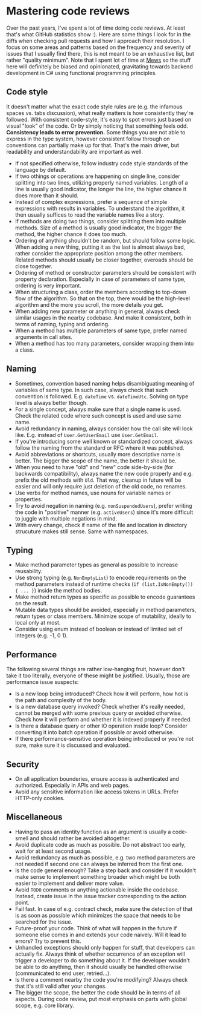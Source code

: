 # Mastering code reviews

Over the past years, I've spent a lot of time doing code reviews. At least that's what GitHub statistics show :). Here are some things I look for in the diffs when checking pull requests and how I approach their resolution. I focus on some areas and patterns based on the frequency and severity of issues that I usually find there, this is not meant to be an exhaustive list, but rather "quality minimum". Note that I spent lot of time at [Mews](https://github.com/MewsSystems/developers) so the stuff here will definitely be biased and opinionated, gravitating towards backend development in C# using functional programming principles.

## Code style

It doesn't matter what the exact code style rules are (e.g. the infamous spaces vs. tabs discussion), what really matters is how consistently they're followed. With consistent code-style, it's easy to spot errors just based on visual "look" of the code. Or by simply noticing that something feels odd. **Consistency leads to error prevention.** Some things you are not able to express in the type system, however consistent follow through on conventions can partially make up for that. That's the main driver, but readability and understandability are important as well.

- If not specified otherwise, follow industry code style standards of the language by default.
- If two othings or operations are happening on single line, consider splitting into two lines, utilizing properly named variables. Length of a line is usually good indicator, the longer the line, the higher chance it does more than it should.
- Instead of complex expressions, prefer a sequence of simple expressions with results in variables. To understand the algorithm, it then usually suffices to read the variable names like a story.
- If methods are doing two things, consider splitting them into multiple methods. Size of a method is usually good indicator, the bigger the method, the higher chance it does too much.
- Ordering of anything shouldn't be random, but should follow some logic. When adding a new thing, putting it as the last is almost always bad, rather consider the appropriate position among the other members. Related methods should usually be closer together, overoads should be close together.
- Ordering of method or constructor parameters should be consistent with property declaration. Especially in case of parameters of same type, ordering is very important.
- When structuring a class, order the members according to top-down flow of the algorithm. So that on the top, there would be the high-level algorithm and the more you scroll, the more details you get.
- When adding new parameter or anything in general, always check similar usages in the nearby codebase. And make it consistent, both in terms of naming, typing and ordering.
- When a method has multiple parameters of same type, prefer named arguments in call sites.
- When a method has too many parameters, consider wrapping them into a class.

## Naming

- Sometimes, convention based naming helps disambiguating meaning of variables of same type. In such case, always check that such convention is followed. E.g. `dateTime` vs. `dateTimeUtc`. Solving on type level is always better though.
- For a single concept, always make sure that a single name is used. Check the related code where such concept is used and use same name.
- Avoid redundancy in naming, always consider how the call site will look like. E.g. instead of `User.GetUserEmail` use `User.GetEmail`.
- If you're introducing some well known or standardized concept, always follow the naming from the standard or RFC where it was published.
- Avoid abbreviations or shortcuts, usually more descriptive name is better. The bigger the scope of the name, the better it should be.
- When you need to have "old" and "new" code side-by-side (for backwards compatibility), always name the new code properly and e.g. prefix the old methods with `Old`. That way, cleanup in future will be easier and will only require just deletion of the old code, no renames.
- Use verbs for method names, use nouns for variable names or properties.
- Try to avoid negation in naming (e.g. `nonSuspendedUsers`), prefer writing the code in "positive" manner (e.g. `activeUsers`) since it's more difficult to juggle with multiple negations in mind.
- With every change, check if name of the file and location in directory strucuture makes still sense. Same with namespaces.

## Typing

- Make method parameter types as general as possible to increase reusability.
- Use strong typing (e.g. `NonEmptyList`) to encode requirements on the method parameters instead of runtime checks (`if (list.IsNonEmpty()) { ... }`) inside the method bodies.
- Make method return types as specific as possible to encode guarantees on the result.
- Mutable data types should be avoided, especially in method parameters, return types or class members. Minimize scope of mutability, ideally to local only at most.
- Consider using enum instead of boolean or instead of limited set of integers (e.g. -1, 0 1). 

## Performance

The following several things are rather low-hanging fruit, however don't take it too literally, everyone of these might be justified. Usually, those are performance issue suspects:

- Is a new loop being introduced? Check how it will perform, how hot is the path and complexity of the body.
- Is a new database query invoked? Check whether it's really needed, cannot be merged with some previous query or avoided otherwise. Check how it will perform and whether it is indexed properly if needed.
- Is there a database query or other IO operation inside loop? Consider converting it into batch operation if possible or avoid otherwise.
- If there performance-sensitive operation being introduced or you're not sure, make sure it is discussed and evaluated.

## Security

- On all application bounderies, ensure access is authenticated and authorized. Especially in APIs and web pages.
- Avoid any sensitive information like access tokens in URLs. Prefer HTTP-only cookies.

## Miscellaneous

- Having to pass an identity function as an argument is usually a code-smell and should rather be avoided altogether.
- Avoid duplicate code as much as possible. Do not abstract too early, wait for at least second usage.
- Avoid redundancy as much as possible, e.g. two method parameters are not needed if second one can always be inferred from the first one.
- Is the code general enough? Take a step back and consider if it wouldn't make sense to implement something broader which might be both easier to implement and deliver more value.
- Avoid `TODO` comments or anything actionable inside the codebase. Instead, create issue in the issue tracker corresponding to the action point.
- Fail fast. In case of e.g. contract check, make sure the detection of that is as soon as possible which minimizes the space that needs to be searched for the issue.
- Future-proof your code. Think of what will happen in the future if someone else comes in and extends your code naively. Will it lead to errors? Try to prevent this.
- Unhandled exceptions should only happen for stuff, that developers can actually fix. Always think of whether occurrence of an exception will trigger a developer to do something about it. If the developer wouldn't be able to do anything, then it should usually be handled otherwise (communicated to end user, retried...).
- Is there a comment nearby the code you're modifying? Always check that it's still valid after your changes.
- The bigger the scope, the better the code should be in terms of all aspects. During code review, put most emphasis on parts with global scope, e.g. core library.
